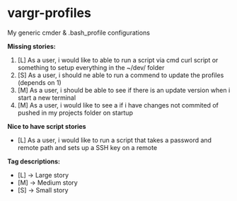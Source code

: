 # vargr-profiles
My generic cmder & .bash_profile configurations

**Missing stories:**

 1) [L] As a user, i would like to able to run a script via cmd curl script or something to setup everything in the ~/dev/ folder
 3) [S] As a user, i should ne able to run a commend to update the profiles (depends on 1)
 4) [M] As a user, i should be able to see if there is an update version when i start a new terminal
 5) [M] As a user, i would like to see a if i have changes not commited of pushed in my projects folder on startup

**Nice to have script stories**
 - [L] As a user, i would like to run a script that takes a password and remote path and sets up a SSH key on a remote

**Tag descriptions:**

- [L] -> Large story
- [M] -> Medium story
- [S] -> Small story
